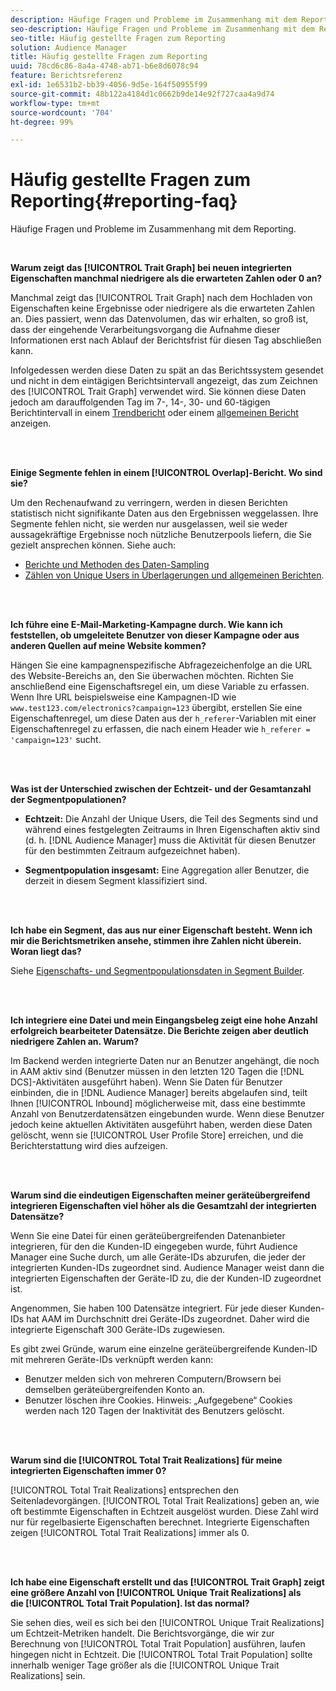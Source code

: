 ```yaml
---
description: Häufige Fragen und Probleme im Zusammenhang mit dem Reporting.
seo-description: Häufige Fragen und Probleme im Zusammenhang mit dem Reporting.
seo-title: Häufig gestellte Fragen zum Reporting
solution: Audience Manager
title: Häufig gestellte Fragen zum Reporting
uuid: 78cd6c86-8a4a-4748-ab71-b6e8d6078c94
feature: Berichtsreferenz
exl-id: 1e6531b2-bb39-4056-9d5e-164f50955f99
source-git-commit: 48b122a4184d1c0662b9de14e92f727caa4a9d74
workflow-type: tm+mt
source-wordcount: '704'
ht-degree: 99%

---
```


# Häufig gestellte Fragen zum Reporting{#reporting-faq}

Häufige Fragen und Probleme im Zusammenhang mit dem Reporting.

<br>

<!-- 

faq_reports.xml

 -->

**Warum zeigt das [!UICONTROL Trait Graph] bei neuen integrierten Eigenschaften manchmal niedrigere als die erwarteten Zahlen oder 0 an?**

Manchmal zeigt das [!UICONTROL Trait Graph] nach dem Hochladen von Eigenschaften keine Ergebnisse oder niedrigere als die erwarteten Zahlen an. Dies passiert, wenn das Datenvolumen, das wir erhalten, so groß ist, dass der eingehende Verarbeitungsvorgang die Aufnahme dieser Informationen erst nach Ablauf der Berichtsfrist für diesen Tag abschließen kann. 

Infolgedessen werden diese Daten zu spät an das Berichtssystem gesendet und nicht in dem eintägigen Berichtsintervall angezeigt, das zum Zeichnen des [!UICONTROL Trait Graph] verwendet wird. Sie können diese Daten jedoch am darauffolgenden Tag im 7-, 14-, 30- und 60-tägigen Berichtintervall in einem [Trendbericht](../reporting/trend-reports.md#trend-report-overview) oder einem [allgemeinen Bericht](../reporting/general-reports.md#general-reports-overview) anzeigen.

<br> 

**Einige Segmente fehlen in einem [!UICONTROL Overlap]-Bericht. Wo sind sie?**

Um den Rechenaufwand zu verringern, werden in diesen Berichten statistisch nicht signifikante Daten aus den Ergebnissen weggelassen. Ihre Segmente fehlen nicht, sie werden nur ausgelassen, weil sie weder aussagekräftige Ergebnisse noch nützliche Benutzerpools liefern, die Sie gezielt ansprechen können. Siehe auch:

* [Berichte und Methoden des Daten-Sampling](../reporting/report-sampling.md)
* [Zählen von Unique Users in Überlagerungen und allgemeinen Berichten](../reporting/unique-user-counts.md).

<br> 

**Ich führe eine E-Mail-Marketing-Kampagne durch. Wie kann ich feststellen, ob umgeleitete Benutzer von dieser Kampagne oder aus anderen Quellen auf meine Website kommen?**

Hängen Sie eine kampagnenspezifische Abfragezeichenfolge an die URL des Website-Bereichs an, den Sie überwachen möchten. Richten Sie anschließend eine Eigenschaftsregel ein, um diese Variable zu erfassen. Wenn Ihre URL beispielsweise eine Kampagnen-ID wie `www.test123.com/electronics?campaign=123` übergibt, erstellen Sie eine Eigenschaftenregel, um diese Daten aus der `h_referer`-Variablen mit einer Eigenschaftenregel zu erfassen, die nach einem Header wie `h_referer = 'campaign=123'` sucht.

<br> 

**Was ist der Unterschied zwischen der Echtzeit- und der Gesamtanzahl der Segmentpopulationen?**

* **Echtzeit:** Die Anzahl der Unique Users, die Teil des Segments sind und während eines festgelegten Zeitraums in Ihren Eigenschaften aktiv sind (d. h. [!DNL Audience Manager] muss die Aktivität für diesen Benutzer für den bestimmten Zeitraum aufgezeichnet haben).

* **Segmentpopulation insgesamt:** Eine Aggregation aller Benutzer, die derzeit in diesem Segment klassifiziert sind.

<!-- 

<p> <b>Why is data available for total fires for traits but not segments?</b> </p> 
<p>Total fires correspond to page loads. Total trait fires provide the number of times that specific trait has fired. This number will always be equal to, or greater than, your unique user count. By contrast, segments are audience profiles that represent groups of users. Segments don't correlate to page loads or views because they're tied to logic that classifies users based on rules, not individual traits. </p>

 -->

<br> 

**Ich habe ein Segment, das aus nur einer Eigenschaft besteht. Wenn ich mir die Berichtsmetriken ansehe, stimmen ihre Zahlen nicht überein. Woran liegt das?**

Siehe [Eigenschafts- und Segmentpopulationsdaten in Segment Builder](../features/segments/segment-builder-data.md).

<br> 

<!-- 

<p> <b>Why would there be a difference between real-time segment population and the unique values?</b> </p> 
<p>Audience Manager uses different methodologies to count traits and segments. </p> 
<p>For traits, the uniques metric represents receipt of data collection. Every time a visitor realizes a particular trait, either in real-time via the DCS, or offline via Inbound, the uniques for that trait goes up by 1. </p> 
<p>For example, a trait uniques of 2,340 over the range of seven days means that 2,340 unique visitors realized that trait over the last seven days. </p> 
<p>Segments are counted differently because their primary purpose is to help you understand your audience better. Every time Audience Manager sees a visitor in real-time who is a member of a given segment, even if that segment isn’t being newly realized or re-realized on a request, the uniques for that segment goes up by 1. </p> 
<p>For example, a segment uniques of 5,000 over the range of seven days means that Audience Manager saw 5,000 unique users in real-time data-collection events over the last seven days who were members of that segment at the time that Audience Manager saw them, regardless of whether that was a new membership or a pre-existing one. </p>

 -->

**Ich integriere eine Datei und mein Eingangsbeleg zeigt eine hohe Anzahl erfolgreich bearbeiteter Datensätze. Die Berichte zeigen aber deutlich niedrigere Zahlen an. Warum?**

Im Backend werden integrierte Daten nur an Benutzer angehängt, die noch in AAM aktiv sind (Benutzer müssen in den letzten 120 Tagen die [!DNL DCS]-Aktivitäten ausgeführt haben). Wenn Sie Daten für Benutzer einbinden, die in [!DNL Audience Manager] bereits abgelaufen sind, teilt Ihnen [!UICONTROL Inbound] möglicherweise mit, dass eine bestimmte Anzahl von Benutzerdatensätzen eingebunden wurde. Wenn diese Benutzer jedoch keine aktuellen Aktivitäten ausgeführt haben, werden diese Daten gelöscht, wenn sie [!UICONTROL User Profile Store] erreichen, und die Berichterstattung wird dies aufzeigen.

<br> 

**Warum sind die eindeutigen Eigenschaften meiner geräteübergreifend integrieren Eigenschaften viel höher als die Gesamtzahl der integrierten Datensätze?**

Wenn Sie eine Datei für einen geräteübergreifenden Datenanbieter integrieren, für den die Kunden-ID eingegeben wurde, führt Audience Manager eine Suche durch, um alle Geräte-IDs abzurufen, die jeder der integrierten Kunden-IDs zugeordnet sind. Audience Manager weist dann die integrierten Eigenschaften der Geräte-ID zu, die der Kunden-ID zugeordnet ist.

Angenommen, Sie haben 100 Datensätze integriert. Für jede dieser Kunden-IDs hat AAM im Durchschnitt drei Geräte-IDs zugeordnet. Daher wird die integrierte Eigenschaft 300 Geräte-IDs zugewiesen.

Es gibt zwei Gründe, warum eine einzelne geräteübergreifende Kunden-ID mit mehreren Geräte-IDs verknüpft werden kann:

* Benutzer melden sich von mehreren Computern/Browsern bei demselben geräteübergreifenden Konto an.
* Benutzer löschen ihre Cookies. Hinweis: „Aufgegebene“ Cookies werden nach 120 Tagen der Inaktivität des Benutzers gelöscht.

<br> 

**Warum sind die [!UICONTROL Total Trait Realizations] für meine integrierten Eigenschaften immer 0?**

[!UICONTROL Total Trait Realizations] entsprechen den Seitenladevorgängen. [!UICONTROL Total Trait Realizations] geben an, wie oft bestimmte Eigenschaften in Echtzeit ausgelöst wurden. Diese Zahl wird nur für regelbasierte Eigenschaften berechnet. Integrierte Eigenschaften zeigen [!UICONTROL Total Trait Realizations] immer als 0.

<br> 

**Ich habe eine Eigenschaft erstellt und das [!UICONTROL Trait Graph] zeigt eine größere Anzahl von [!UICONTROL Unique Trait Realizations] als die [!UICONTROL Total Trait Population]. Ist das normal?**

Sie sehen dies, weil es sich bei den [!UICONTROL Unique Trait Realizations] um Echtzeit-Metriken handelt. Die Berichtsvorgänge, die wir zur Berechnung von [!UICONTROL Total Trait Population] ausführen, laufen hingegen nicht in Echtzeit. Die [!UICONTROL Total Trait Population] sollte innerhalb weniger Tage größer als die [!UICONTROL Unique Trait Realizations] sein.
